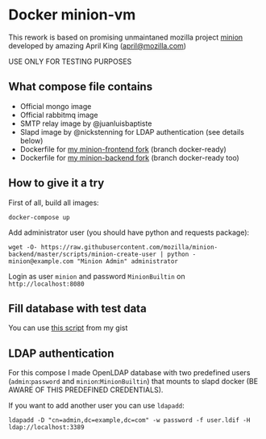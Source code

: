 # Docker minion-vm

This rework is based on promising unmaintaned mozilla project [minion](https://github.com/mozilla/minion) developed by amazing April King (april@mozilla.com)

USE ONLY FOR TESTING PURPOSES

What compose file contains
-----------------------------

- Official mongo image
- Official rabbitmq image
- SMTP relay image by @juanluisbaptiste
- Slapd image by @nickstenning for LDAP authentication (see details below)
- Dockerfile for [my minion-frontend fork](https://github.com/ilyaglow/minion-frontend/tree/docker-ready) (branch docker-ready)
- Dockerfile for [my minion-backend fork](https://github.com/ilyaglow/minion-backend/tree/docker-ready) (branch docker-ready too)

How to give it a try
--------------------

First of all, build all images:

```
docker-compose up
```

Add administrator user (you should have python and requests package):

```
wget -O- https://raw.githubusercontent.com/mozilla/minion-backend/master/scripts/minion-create-user | python - minion@example.com "Minion Admin" administrator
```

Login as user `minion` and password `MinionBuiltin` on `http://localhost:8080`

Fill database with test data
----------------------------

You can use [this script](https://gist.github.com/ilyaglow/b20be35fab7a32c51480f9d96d869ebb) from my gist


LDAP authentication
-------------------

For this compose I made OpenLDAP database with two predefined users (`admin`:`password` and `minion`:`MinionBuiltin`) that mounts to slapd docker (BE AWARE OF THIS PREDEFINED CREDENTIALS).

If you want to add another user you can use `ldapadd`:

```
ldapadd -D "cn=admin,dc=example,dc=com" -w password -f user.ldif -H ldap://localhost:3389
```
